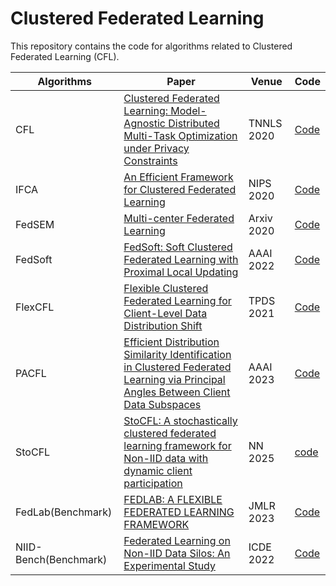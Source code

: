 # Clustered Federated Learning

This repository contains the code for algorithms related to Clustered Federated Learning (CFL).

| Algorithms            | Paper                                                                                                                                                                                         | Venue      | Code                                                                             |
|-----------------------|-----------------------------------------------------------------------------------------------------------------------------------------------------------------------------------------------|------------|----------------------------------------------------------------------------------|
| CFL                   | [Clustered Federated Learning: Model-Agnostic Distributed Multi-Task Optimization under Privacy Constraints]()                                                                                | TNNLS 2020 | [Code](https://github.com/felisat/clustered-federated-learning)                  |
| IFCA                  | [An Efficient Framework for Clustered Federated Learning](https://arxiv.org/abs/2006.04088)                                                                                                   | NIPS 2020  | [Code](https://github.com/jichan3751/ifca)                                       |
| FedSEM                | [Multi-center Federated Learning](https://arxiv.org/abs/2005.01026)                                                                                                                           | Arxiv 2020 | [Code](https://github.com/mingxuts/multi-center-fed-learning?tab=readme-ov-file) |
| FedSoft               | [FedSoft: Soft Clustered Federated Learning with Proximal Local Updating](https://arxiv.org/abs/2112.06053)                                                                                   | AAAI 2022  | [Code](https://github.com/ycruan/FedSoft)                                        |
| FlexCFL               | [Flexible Clustered Federated Learning for Client-Level Data Distribution Shift](https://arxiv.org/abs/2108.09749)                                                                            | TPDS 2021  | [Code](https://github.com/morningD/FlexCFL)                                      |
| PACFL                 | [Efficient Distribution Similarity Identification in Clustered Federated Learning via Principal Angles Between Client Data Subspaces](https://arxiv.org/abs/2209.10526)                       | AAAI 2023  | [Code](https://github.com/MMorafah/PACFL)                                        |
| StoCFL                | [StoCFL: A stochastically clustered federated learning framework for Non-IID data with dynamic client participation](https://www.sciencedirect.com/science/article/pii/S0893608025001571#GS2) | NN 2025    | [code](https://github.com/dunzeng/StoCFL)                                        |
| FedLab(Benchmark)     | [FEDLAB: A FLEXIBLE FEDERATED LEARNING FRAMEWORK](https://jmlr.org/papers/v24/22-0440.html)                                                                                                   | JMLR 2023  | [Code](https://github.com/SMILELab-FL/FedLab)                                    |
| NIID-Bench(Benchmark) | [Federated Learning on Non-IID Data Silos: An Experimental Study](https://arxiv.org/abs/2102.02079)                                                                                           | ICDE 2022  | [Code](https://github.com/Xtra-Computing/NIID-Bench)                             |